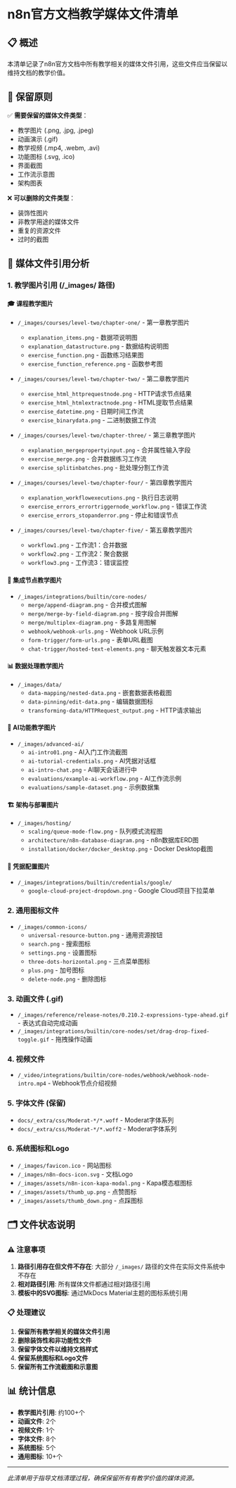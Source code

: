 # n8n官方文档教学媒体文件清单

## 📋 概述

本清单记录了n8n官方文档中所有教学相关的媒体文件引用，这些文件应当保留以维持文档的教学价值。

## 🎯 保留原则

✅ **需要保留的媒体文件类型**：
- 教学图片 (.png, .jpg, .jpeg)
- 动画演示 (.gif)
- 教学视频 (.mp4, .webm, .avi)
- 功能图标 (.svg, .ico)
- 界面截图
- 工作流示意图
- 架构图表

❌ **可以删除的文件类型**：
- 装饰性图片
- 非教学用途的媒体文件
- 重复的资源文件
- 过时的截图

## 📁 媒体文件引用分析

### 1. 教学图片引用 (/_images/ 路径)

#### 🎓 课程教学图片
- `/_images/courses/level-two/chapter-one/` - 第一章教学图片
  - `explanation_items.png` - 数据项说明图
  - `explanation_datastructure.png` - 数据结构说明图
  - `exercise_function.png` - 函数练习结果图
  - `exercise_function_reference.png` - 函数参考图

- `/_images/courses/level-two/chapter-two/` - 第二章教学图片
  - `exercise_html_httprequestnode.png` - HTTP请求节点结果
  - `exercise_html_htmlextractnode.png` - HTML提取节点结果
  - `exercise_datetime.png` - 日期时间工作流
  - `exercise_binarydata.png` - 二进制数据工作流

- `/_images/courses/level-two/chapter-three/` - 第三章教学图片
  - `explanation_mergepropertyinput.png` - 合并属性输入字段
  - `exercise_merge.png` - 合并数据练习工作流
  - `exercise_splitinbatches.png` - 批处理分割工作流

- `/_images/courses/level-two/chapter-four/` - 第四章教学图片
  - `explanation_workflowexecutions.png` - 执行日志说明
  - `exercise_errors_errortriggernode_workflow.png` - 错误工作流
  - `exercise_errors_stopanderror.png` - 停止和错误节点

- `/_images/courses/level-two/chapter-five/` - 第五章教学图片
  - `workflow1.png` - 工作流1：合并数据
  - `workflow2.png` - 工作流2：聚合数据
  - `workflow3.png` - 工作流3：错误监控

#### 🔧 集成节点教学图片
- `/_images/integrations/builtin/core-nodes/`
  - `merge/append-diagram.png` - 合并模式图解
  - `merge/merge-by-field-diagram.png` - 按字段合并图解
  - `merge/multiplex-diagram.png` - 多路复用图解
  - `webhook/webhook-urls.png` - Webhook URL示例
  - `form-trigger/form-urls.png` - 表单URL截图
  - `chat-trigger/hosted-text-elements.png` - 聊天触发器文本元素

#### 📊 数据处理教学图片
- `/_images/data/`
  - `data-mapping/nested-data.png` - 嵌套数据表格截图
  - `data-pinning/edit-data.png` - 编辑数据图标
  - `transforming-data/HTTPRequest_output.png` - HTTP请求输出

#### 🤖 AI功能教学图片
- `/_images/advanced-ai/`
  - `ai-intro01.png` - AI入门工作流截图
  - `ai-tutorial-credentials.png` - AI凭据对话框
  - `ai-intro-chat.png` - AI聊天会话进行中
  - `evaluations/example-ai-workflow.png` - AI工作流示例
  - `evaluations/sample-dataset.png` - 示例数据集

#### 🏗️ 架构与部署图片
- `/_images/hosting/`
  - `scaling/queue-mode-flow.png` - 队列模式流程图
  - `architecture/n8n-database-diagram.png` - n8n数据库ERD图
  - `installation/docker/docker_desktop.png` - Docker Desktop截图

#### 🔐 凭据配置图片
- `/_images/integrations/builtin/credentials/google/`
  - `google-cloud-project-dropdown.png` - Google Cloud项目下拉菜单

### 2. 通用图标文件
- `/_images/common-icons/`
  - `universal-resource-button.png` - 通用资源按钮
  - `search.png` - 搜索图标
  - `settings.png` - 设置图标
  - `three-dots-horizontal.png` - 三点菜单图标
  - `plus.png` - 加号图标
  - `delete-node.png` - 删除图标

### 3. 动画文件 (.gif)
- `/_images/reference/release-notes/0.210.2-expressions-type-ahead.gif` - 表达式自动完成动画
- `/_images/integrations/builtin/core-nodes/set/drag-drop-fixed-toggle.gif` - 拖拽操作动画

### 4. 视频文件
- `/_video/integrations/builtin/core-nodes/webhook/webhook-node-intro.mp4` - Webhook节点介绍视频

### 5. 字体文件 (保留)
- `docs/_extra/css/Moderat-*/*.woff` - Moderat字体系列
- `docs/_extra/css/Moderat-*/*.woff2` - Moderat字体系列

### 6. 系统图标和Logo
- `/_images/favicon.ico` - 网站图标
- `/_images/n8n-docs-icon.svg` - 文档Logo
- `/_images/assets/n8n-icon-kapa-modal.png` - Kapa模态框图标
- `/_images/assets/thumb_up.png` - 点赞图标
- `/_images/assets/thumb_down.png` - 点踩图标

## 🗂️ 文件状态说明

### ⚠️ 注意事项
1. **路径引用存在但文件不存在**: 大部分 `/_images/` 路径的文件在实际文件系统中不存在
2. **相对路径引用**: 所有媒体文件都通过相对路径引用
3. **模板中的SVG图标**: 通过MkDocs Material主题的图标系统引用

### 📋 处理建议
1. **保留所有教学相关的媒体文件引用**
2. **删除装饰性和非功能性文件**
3. **保留字体文件以维持文档样式**
4. **保留系统图标和Logo文件**
5. **保留所有工作流截图和示意图**

## 📊 统计信息

- **教学图片引用**: 约100+个
- **动画文件**: 2个
- **视频文件**: 1个
- **字体文件**: 8个
- **系统图标**: 5个
- **通用图标**: 10+个

---

*此清单用于指导文档清理过程，确保保留所有有教学价值的媒体资源。*